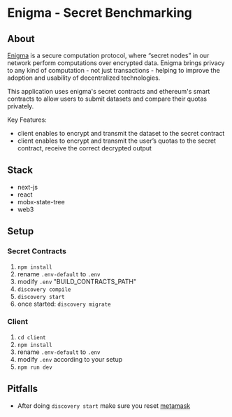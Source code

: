 # Enigma - Secret Benchmarking

## About

[Enigma](https://enigma.co/) is a secure computation protocol, where “secret nodes” in our network perform computations over encrypted data. Enigma brings privacy to any kind of computation - not just transactions - helping to improve the adoption and usability of decentralized technologies.

This application uses enigma's secret contracts and ethereum's smart contracts to allow users to submit datasets and compare their quotas privately.

Key Features:
* client enables to encrypt and transmit the dataset to the secret contract
* client enables to encrypt and transmit the user’s quotas to the secret contract, receive the correct decrypted output

## Stack

* next-js
* react
* mobx-state-tree
* web3

## Setup

### Secret Contracts
1. `npm install`
2. rename `.env-default` to `.env`
3. modify `.env` "BUILD_CONTRACTS_PATH"
4. `discovery compile`
5. `discovery start`
6. once started: `discovery migrate`

### Client
1. `cd client`
2. `npm install`
3. rename `.env-default` to `.env`
4. modify `.env` according to your setup
5. `npm run dev`

## Pitfalls
- After doing `discovery start` make sure you reset [metamask](https://ethereum.stackexchange.com/questions/44311/reset-metamask-nonce)
